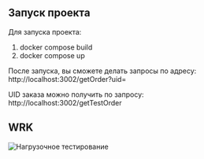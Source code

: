 ## Запуск проекта

Для запуска проекта:
1. docker compose build
2. docker compose up

После запуска, вы сможете делать запросы по адресу:
http://localhost:3002/getOrder?uid=


UID заказа можно получить по запросу:
http://localhost:3002/getTestOrder


## WRK

![Нагрузочное тестирование](https://i.postimg.cc/zDd8YhTZ/image.png)